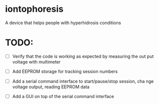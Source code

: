 # iontophoresis
A device that helps people with hyperhidrosis conditions

# TODO:

- [ ] Verify that the code is working as expected by measuring the out put voltage with multimeter

- [ ] Add EEPROM storage for tracking session numbers

- [ ] Add a serial command interface to start/pause/stop session, cha nge voltage output, reading EEPROM data

- [ ] Add a GUI on top of the serial command interface
